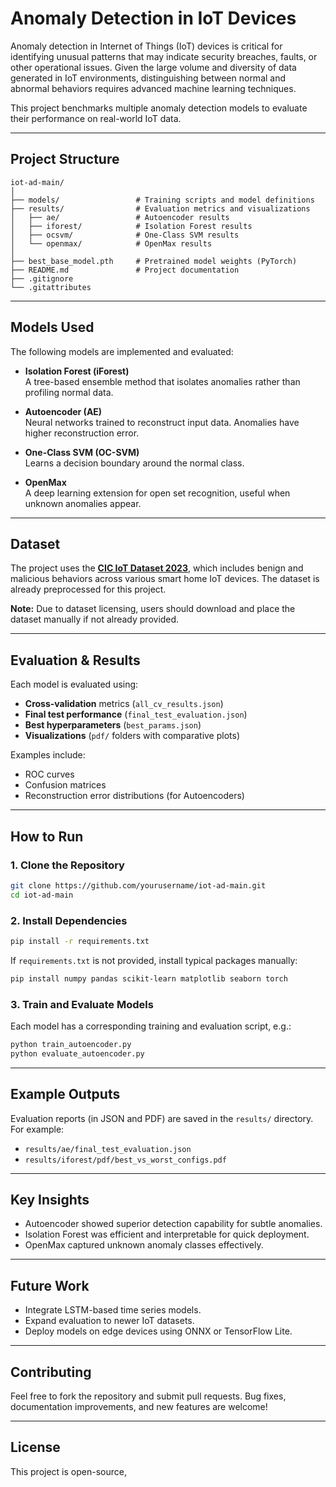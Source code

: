 #  Anomaly Detection in IoT Devices

Anomaly detection in Internet of Things (IoT) devices is critical for identifying unusual patterns that may indicate security breaches, faults, or other operational issues. Given the large volume and diversity of data generated in IoT environments, distinguishing between normal and abnormal behaviors requires advanced machine learning techniques.

This project benchmarks multiple anomaly detection models to evaluate their performance on real-world IoT data.

---

##  Project Structure

```
iot-ad-main/
│
├── models/                 # Training scripts and model definitions
├── results/                # Evaluation metrics and visualizations
│   ├── ae/                 # Autoencoder results
│   ├── iforest/            # Isolation Forest results
│   ├── ocsvm/              # One-Class SVM results
│   └── openmax/            # OpenMax results
│
├── best_base_model.pth     # Pretrained model weights (PyTorch)
├── README.md               # Project documentation
├── .gitignore
└── .gitattributes
```

---

##  Models Used

The following models are implemented and evaluated:

- **Isolation Forest (iForest)**  
  A tree-based ensemble method that isolates anomalies rather than profiling normal data.

- **Autoencoder (AE)**  
  Neural networks trained to reconstruct input data. Anomalies have higher reconstruction error.

- **One-Class SVM (OC-SVM)**  
  Learns a decision boundary around the normal class.

- **OpenMax**  
  A deep learning extension for open set recognition, useful when unknown anomalies appear.

---

##  Dataset

The project uses the **[CIC IoT Dataset 2023](https://www.unb.ca/cic/datasets/iotdataset-2023.html)**, which includes benign and malicious behaviors across various smart home IoT devices. The dataset is already preprocessed for this project.

**Note:** Due to dataset licensing, users should download and place the dataset manually if not already provided.

---

##  Evaluation & Results

Each model is evaluated using:

- **Cross-validation** metrics (`all_cv_results.json`)
- **Final test performance** (`final_test_evaluation.json`)
- **Best hyperparameters** (`best_params.json`)
- **Visualizations** (`pdf/` folders with comparative plots)

Examples include:
- ROC curves
- Confusion matrices
- Reconstruction error distributions (for Autoencoders)

---

##  How to Run

### 1. Clone the Repository

```bash
git clone https://github.com/yourusername/iot-ad-main.git
cd iot-ad-main
```

### 2. Install Dependencies

```bash
pip install -r requirements.txt
```

If `requirements.txt` is not provided, install typical packages manually:

```bash
pip install numpy pandas scikit-learn matplotlib seaborn torch
```

### 3. Train and Evaluate Models

Each model has a corresponding training and evaluation script, e.g.:

```bash
python train_autoencoder.py
python evaluate_autoencoder.py
```

---

##  Example Outputs

Evaluation reports (in JSON and PDF) are saved in the `results/` directory. For example:

- `results/ae/final_test_evaluation.json`  
- `results/iforest/pdf/best_vs_worst_configs.pdf`

---

##  Key Insights

- Autoencoder showed superior detection capability for subtle anomalies.
- Isolation Forest was efficient and interpretable for quick deployment.
- OpenMax captured unknown anomaly classes effectively.

---

##  Future Work

- Integrate LSTM-based time series models.
- Expand evaluation to newer IoT datasets.
- Deploy models on edge devices using ONNX or TensorFlow Lite.

---

##  Contributing

Feel free to fork the repository and submit pull requests. Bug fixes, documentation improvements, and new features are welcome!

---

##  License

This project is open-source,
